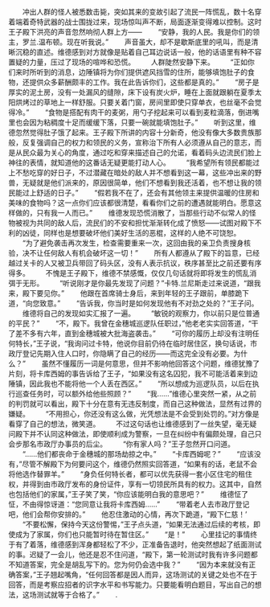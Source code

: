 　　冲出人群的怪人被悉数击毙，突如其来的变故引起了流民一阵慌乱，数十名穿着端着奇特武器的战士围拢过来，现场惊叫声不断，局面逐渐变得难以控制。这时王子殿下洪亮的声音忽然响彻人群上方——
　　“安静，我的人民。我是你们的领主，罗兰.温布顿。现在听我说。”
　　声音虽大，却不是歇斯底里的吼叫，而是清晰沉稳的直述。维德感到对方就像是贴着自己耳边说话一般，他的话语里有种不容置疑的力量，压过了现场的喧哗和恐慌。
　　人群陡然安静下来。
　　“正如你们来时所听到的消息，边陲镇将为你们提供遮风挡雪的住所，能够填饱肚子的食物，还提供众多薪酬颇丰的工作。我在此告诉你们，这些都是真的。”
　　“房子是厚实的泥土房，没有一处漏风的缝隙，床下设有炭火炉，睡在上面就跟躺在夏季太阳烘烤过的草地上一样舒服。只要关着门窗，房间里即使只穿单衣，也丝毫不会觉得冷。”
　　“食物是搭配有肉干的麦粥，用勺子挖起来可以看到麦粒滴落，倒进嘴里也会因为粘稠度十足而缓缓下落，只要一碗就能填饱肚子。”
　　听到这里，维德忽然觉得肚子饿了起来。王子殿下所讲的内容十分新奇，他没有像大多数贵族那般，反复强调自己的权力和领民的义务，宣称治下所有人必须遵从自己的意志，而是从民众最为关心的角度，通过吃和穿来描述自己的允诺，看着码头边流民们脸上神往的表情，就知道他的这番话无疑更能打动人心。
　　“我希望所有领民都能过上不愁吃穿的好日子，不过潜藏在暗处的敌人并不想看到这一幕，这些冲出来的野兽，无疑就是他们派来的，原因很简单，他们不想看到我还活着，也不想让我的领民能过上舒适的日子。”
　　“假若我不在了，还会有其他领主来提供温暖的住房和美味的食物吗？这一点你们应该都很清楚，看看你们之前的遭遇就能明白。愿意这样做的，只有我一人而已。”
　　维德发现恐慌消散了，当那些行动不似常人的怪物被视为共同的敌人后，流民们的不安和担忧渐渐转化成了愤怒——试图对殿下不利的凶徒，同样也是想要破坏他们美好生活的恶棍，这样的人绝不可饶恕。
　　“为了避免袭击再次发生，检查需要重来一次，这回由我的亲卫负责搜身核验，决不让任何敌人有机会破坏这一切！”
　　所有人都遵从了殿下的旨意，已经越过关卡的人又被卫兵带回了码头区，没有人表示抗议，秩序甚至比之前还要有序得多。
　　不愧是王子殿下，维德不禁感慨，仅仅几句话就将即将发生的慌乱消弭于无形。
　　“听说刚才是你最先发现了问题？”卡特.兰尼斯走过来说道，“跟我来，殿下要见你。”
　　他跟在首席骑士身后，来到年轻的王子跟前，单膝跪下道，“向您致意。”
　　“告诉我，你当时是如何发现他有不对劲之处的？”王子问。
　　维德将自己的发现如实汇报了一遍。
　　“敏锐的观察力，你以前只是位普通的平民？”
　　“不，殿下。我曾在金穗城巡逻队任职过，”他老老实实回答道，“干了差不多有六年，直到金穗城被大批海盗袭击。”
　　“可你的履历上却没有注明任何特长，”王子说，“我询问过卡特，他说你目前仍待在临时居住区，换句话说，市政厅登记先期入住人口时，你隐瞒了自己的经历——而这完全没有必要。为什么？”
　　虽然不懂履历一词是何意思，但并不影响他回答这个问题，维德犹豫了片刻，将卡库西姆的事告诉给了王子，“如果没有这名囚犯，我不可能活着来到边陲镇，因此我也不能将他一个人丢在西区。”
　　“所以想成为巡逻队员，以后在执行巡查任务时，可以额外给他些照顾？”
　　“我……”维德心里突然一紧，从之前的判罚就可以看出，殿下十分在意有无违反制度，而自己这种做法，显然有过界的嫌疑。
　　“不用担心，你还没有这么做，光凭想法是不会受到处罚的。”对方像是看穿了自己的想法，微笑道。
　　不过这句话也让维德感到了一丝失望，毫无疑问殿下并不认同这种做法，即使顺利成为警察，一旦在纠纷中有偏颇处理，自己只会步那名市政厅办事员的后尘。
　　“你有家人吗？”王子忽然开口问道。
　　“……他们都丧命于金穗城的那场劫掠之中。”
　　“卡库西姆呢？”
　　“应该没有，”尽管不解殿下为何要问这个，维德仍然照实回答道，“如果有的话，老鼠不会将他选作替罪羊。”
　　“身负任何特长者，都可以优先获得一套小区住宅的租住权，并得到由市政厅发布的身份证件，享有一切领民所具有的权力。这其中，自然也包括他们的家属，”王子笑了笑，“你应该能明白我的意思吧？”
　　维德怔了怔，不由得惊讶道：“您同意让我将卡库西姆……”
　　“带着老人去市政厅登记吧，他们会帮你安排的。”
　　他忍住激动的心情，再次下跪道，“殿下仁慈！’
　　“不要松懈，保持今天这份警惕，”王子点头道，“如果无法通过后续的考核，即使成为了家属，你们也只能暂时待在暂住区。”
　　“是！”
　　心里挂记的事情终于有了着落，维德感到浑身都轻松了不少，正准备告退时，他突然想起了纸面测试的事。迟疑了一会儿，他还是忍不住问道，“殿下，第一轮测试时我有许多问题都不知道答案，完全是胡乱写下的。您为何仍会选中我？”
　　“因为本来就没有正确答案，”王子翘起嘴角，“任何回答都是因人而异，这场测试的关键之处也不在于回答，而是考察应招者的识字水平和书写能力。只要能看明白题目，写出自己的想法，这场测试就等于合格了。”
　　.